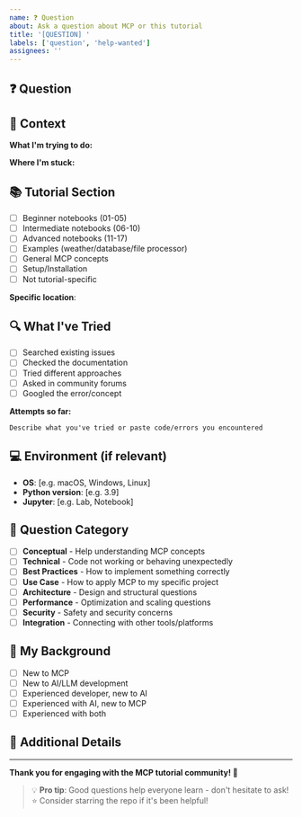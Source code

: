 ```yaml
---
name: ❓ Question
about: Ask a question about MCP or this tutorial
title: '[QUESTION] '
labels: ['question', 'help-wanted']
assignees: ''
---
```


## ❓ Question
<!-- Clear and concise question about MCP or the tutorial -->

## 📍 Context
<!-- What are you trying to accomplish? -->
**What I'm trying to do:**
<!-- Describe your goal or what you're working on -->

**Where I'm stuck:**
<!-- What specific part is confusing or not working? -->

## 📚 Tutorial Section
<!-- Which part of the tutorial is this related to? -->
- [ ] Beginner notebooks (01-05)
- [ ] Intermediate notebooks (06-10)
- [ ] Advanced notebooks (11-17)
- [ ] Examples (weather/database/file processor)
- [ ] General MCP concepts
- [ ] Setup/Installation
- [ ] Not tutorial-specific

**Specific location**: <!-- e.g., notebook name, section, code cell -->

## 🔍 What I've Tried
<!-- What steps have you already taken to solve this? -->
- [ ] Searched existing issues
- [ ] Checked the documentation
- [ ] Tried different approaches
- [ ] Asked in community forums
- [ ] Googled the error/concept

**Attempts so far:**
```
Describe what you've tried or paste code/errors you encountered
```

## 💻 Environment (if relevant)
<!-- Include if this is a technical question -->
- **OS**: [e.g. macOS, Windows, Linux]
- **Python version**: [e.g. 3.9]
- **Jupyter**: [e.g. Lab, Notebook]

## 🎯 Question Category
<!-- What type of question is this? -->
- [ ] **Conceptual** - Help understanding MCP concepts
- [ ] **Technical** - Code not working or behaving unexpectedly  
- [ ] **Best Practices** - How to implement something correctly
- [ ] **Use Case** - How to apply MCP to my specific project
- [ ] **Architecture** - Design and structural questions
- [ ] **Performance** - Optimization and scaling questions
- [ ] **Security** - Safety and security concerns
- [ ] **Integration** - Connecting with other tools/platforms

## 🚀 My Background
<!-- Help us tailor our answer to your experience level -->
- [ ] New to MCP
- [ ] New to AI/LLM development
- [ ] Experienced developer, new to AI
- [ ] Experienced with AI, new to MCP
- [ ] Experienced with both

## 🎨 Additional Details
<!-- Any other information that might be helpful -->

---

**Thank you for engaging with the MCP tutorial community! 🙏**

> 💡 **Pro tip**: Good questions help everyone learn - don't hesitate to ask!  
> ⭐ Consider starring the repo if it's been helpful! 